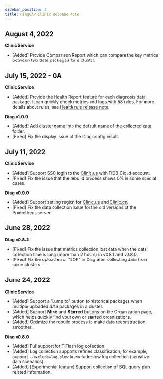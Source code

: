 ```yaml
---
sidebar_position: 2
title: PingCAP Clinic Release Note
---
```

## August 4, 2022 

**Clinic Service**

- [Added] Provide Comparison Report which can compare the key metrics between two data packages for a cluster. 

## July 15, 2022 - GA

**Clinic Service**

- [Added] Provide the Health Report feature for each diagnosis data package. It can quickly check metrics and logs with 58 rules. For more details about rules, see [Health rule release note](https://clinic-docs-en.vercel.app/docs/health-rule-release-note).

**Diag v1.0.0**

- [Added] Add cluster name into the default name of the collected data folder.
- [Fixed] Fix the display issue of the Diag config result.

## July 11, 2022

**Clinic Service**

- [Added] Support SSO login to the [Clinic.us](https://clinic.pingcap.com/) with TiDB Cloud account.
- [Fixed] Fix the issue that the rebuild process shows 0% in some special cases.

**Diag v0.9.0**

- [Added] Support setting region for [Clinic.us](https://clinic.pingcap.com/) and [Clinic.cn](https://clinic.pingcap.com.cn/).
- [Fixed] Fix the data collection issue for the old versions of the Prometheus server.

## June 28, 2022

**Diag v0.8.2**

- [Fixed] Fix the issue that metrics collection lost data when the data collection time is long (more than 2 hours) in  v0.8.1 and v0.8.0.
- [Fixed] Fix the upload error "EOF" in Diag after collecting data from some clusters.

## June 24, 2022

**Clinic Service**

- [Added] Support a "Jump to" button to historical packages when multiple uploaded data packages in a cluster.
- [Added] Support **Mine** and **Starred** buttons on the Organization page, which helps quickly find your own or starred organizations.
- [Added] Optimize the rebuild process to make data reconstruction smoother.

**Diag v0.8.0**

- [Added] Full support for TiFlash log collection.
- [Added] Log collection supports refined classification, for example, support `--exclude=log.slow` to exclude slow log collection (sensitive data scenarios).
- [Added] [Experimental feature] Support collection of SQL query plan related information.
